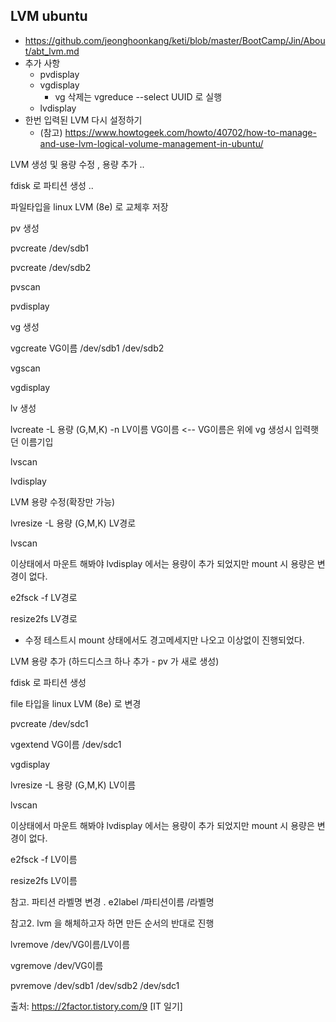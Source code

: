 ## LVM ubuntu
- https://github.com/jeonghoonkang/keti/blob/master/BootCamp/Jin/About/abt_lvm.md
- 추가 사항
  - pvdisplay
  - vgdisplay
    - vg 삭제는 vgreduce --select UUID 로 실행 
  - lvdisplay
- 한번 입력된 LVM 다시 설정하기
  - (참고) https://www.howtogeek.com/howto/40702/how-to-manage-and-use-lvm-logical-volume-management-in-ubuntu/
  
  
LVM 생성 및 용량 수정 , 용량 추가 ..

 

fdisk 로 파티션 생성 .. 

파일타입을  linux LVM (8e) 로 교체후 저장

 

pv 생성

pvcreate /dev/sdb1

pvcreate /dev/sdb2

pvscan

pvdisplay

 

vg 생성

vgcreate VG이름 /dev/sdb1 /dev/sdb2

vgscan

vgdisplay

 

lv 생성

lvcreate -L 용량 (G,M,K) -n  LV이름 VG이름     <-- VG이름은 위에 vg 생성시 입력햇던 이름기입

lvscan

lvdisplay

 

LVM 용량 수정(확장만 가능)

lvresize -L 용량 (G,M,K) LV경로

lvscan

이상태에서 마운트 해봐야 lvdisplay  에서는 용량이 추가 되었지만 mount 시 용량은 변경이 없다.

e2fsck -f LV경로

resize2fs LV경로

 

* 수정 테스트시 mount 상태에서도 경고메세지만 나오고 이상없이 진행되었다. 

 

LVM  용량 추가 (하드디스크 하나 추가 - pv 가 새로 생성)

fdisk 로 파티션 생성

file 타입을 linux LVM (8e) 로 변경

pvcreate /dev/sdc1

 

vgextend VG이름 /dev/sdc1

vgdisplay

 

lvresize -L 용량 (G,M,K) LV이름

lvscan

이상태에서 마운트 해봐야 lvdisplay  에서는 용량이 추가 되었지만 mount 시 용량은 변경이 없다.

e2fsck -f LV이름

resize2fs LV이름

 

 

참고. 파티션 라벨명 변경 . e2label /파티션이름 /라벨명

참고2. lvm 을 해체하고자 하면 만든 순서의 반대로 진행

lvremove /dev/VG이름/LV이름

vgremove /dev/VG이름

pvremove /dev/sdb1 /dev/sdb2 /dev/sdc1



출처: https://2factor.tistory.com/9 [IT 일기]
